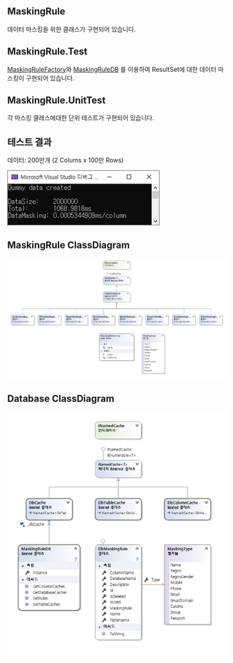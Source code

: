 ## MaskingRule

데이터 마스킹을 위한 클래스가 구현되어 있습니다.

## MaskingRule.Test

[MaskingRuleFactory](https://github.com/SteaI/Chequer.MaskingRule/blob/master/MaskingRule/Data/MaskingRuleFactory.cs)와 [MaskingRuleDB](https://github.com/SteaI/Chequer.MaskingRule/blob/master/MaskingRule/Database/MaskingRuleDB.cs)
를 이용하여 ResultSet에 대한 데이터 마스킹이 구현되어 있습니다.

## MaskingRule.UnitTest

각 마스킹 클래스에대한 단위 테스트가 구현되어 있습니다.

## 테스트 결과

데이터: 200만개 (2 Colums x 100만 Rows)

![Preview](https://github.com/SteaI/Chequer.MaskingRule/blob/master/Result/Result.png?raw=true)

## MaskingRule ClassDiagram
![MaskingRule](https://github.com/SteaI/Chequer.MaskingRule/blob/master/Result/MaskingRule%20ClassDiagram.png?raw=true)

## Database ClassDiagram
![Database](https://github.com/SteaI/Chequer.MaskingRule/blob/master/Result/Database%20ClassDiagram.png?raw=true)

